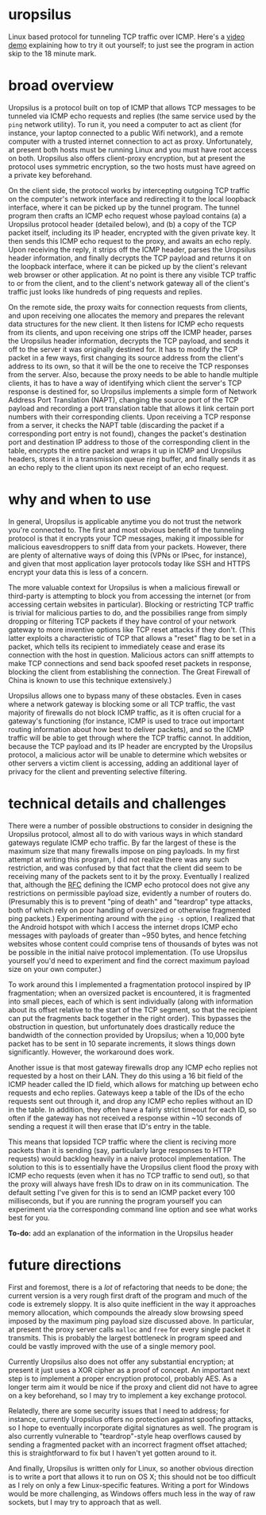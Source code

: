 # uropsilus
Linux based protocol for tunneling TCP traffic over ICMP. Here's a [video demo](https://www.youtube.com/watch?v=YHh-hFt5wLU) explaining how to try it out yourself; to just see the program in action skip to the 18 minute mark.


# broad overview
Uropsilus is a protocol built on top of ICMP that allows TCP messages to be tunneled via ICMP echo requests and replies (the same service used by the `ping` network utility). To run it, you need a computer to act as client (for instance, your laptop connected to a public Wifi network), and a remote computer with a trusted internet connection to act as proxy. Unfortunately, at present both hosts must be running Linux and you must have root access on both. Uropsilus also offers client-proxy encryption, but at present the protocol uses symmetric encryption, so the two hosts must have agreed on a private key beforehand.

On the client side, the protocol works by intercepting outgoing TCP traffic on the computer's network interface and redirecting it to the local loopback interface, where it can be picked up by the tunnel program. The tunnel program then crafts an ICMP echo request whose payload contains (a) a Uropsilus protocol header (detailed below), and (b) a copy of the TCP packet itself, including its IP header, encrypted with the given private key. It then sends this ICMP echo request to the proxy, and awaits an echo reply. Upon receiving the reply, it strips off the ICMP header, parses the Uropsilus header information, and finally decrypts the TCP payload and returns it on the loopback interface, where it can be picked up by the client's relevant web browser or other application. At no point is there any visible TCP traffic to or from the client, and to the client's network gateway all of the client's traffic just looks like hundreds of ping requests and replies.

On the remote side, the proxy waits for connection requests from clients, and upon receiving one allocates the memory and prepares the relevant data structures for the new client. It then listens for ICMP echo requests from its clients, and upon receiving one strips off the ICMP header, parses the Uropsilus header information, decrypts the TCP payload, and sends it off to the server it was originally destined for. It has to modify the TCP packet in a few ways, first changing its source address from the client's address to its own, so that it will be the one to receive the TCP responses from the server. Also, because the proxy needs to be able to handle multiple clients, it has to have a way of identifying which client the server's TCP response is destined for, so Uropsilus implements a simple form of Network Address Port Translation (NAPT), changing the source port of the TCP payload and recording a port translation table that allows it link certain port numbers with their corresponding clients. Upon receiving a TCP response from a server, it checks the NAPT table (discarding the packet if a corresponding port entry is not found), changes the packet's destination port and destination IP address to those of the corresponding client in the table, encrypts the entire packet and wraps it up in ICMP and Uropsilus headers, stores it in a transmission queue ring buffer, and finally sends it as an echo reply to the client upon its next receipt of an echo request.


# why and when to use
In general, Uropsilus is applicable anytime you do not trust the network you're connected to. The first and most obvious benefit of the tunneling protocol is that it encrypts your TCP messages, making it impossible for malicious eavesdroppers to sniff data from your packets. However, there are plenty of alternative ways of doing this (VPNs or IPsec, for instance), and given that most application layer protocols today like SSH and HTTPS encrypt your data this is less of a concern.

The more valuable context for Uropsilus is when a malicious firewall or third-party is attempting to block you from accessing the internet (or from accessing certain websites in particular). Blocking or restricting TCP traffic is trivial for malicious parties to do, and the possibilies range from simply dropping or filtering TCP packets if they have control of your network gateway to more inventive options like TCP reset attacks if they don't. (This latter exploits a characteristic of TCP that allows a "reset" flag to be set in a packet, which tells its recipient to immediately cease and erase its connection with the host in question. Malicious actors can sniff attempts to make TCP connections and send back spoofed reset packets in response, blocking the client from establishing the connection. The Great Firewall of China is known to use this technique extensively.)

Uropsilus allows one to bypass many of these obstacles. Even in cases where a network gateway is blocking some or all TCP traffic, the vast majority of firewalls do not block ICMP traffic, as it is often crucial for a gateway's functioning (for instance, ICMP is used to trace out important routing information about how best to deliver packets), and so the ICMP traffic will be able to get through where the TCP traffic cannot. In addition, because the TCP payload and its IP header are encrypted by the Uropsilus protocol, a malicious actor will be unable to determine which websites or other servers a victim client is accessing, adding an additional layer of privacy for the client and preventing selective filtering.


# technical details and challenges
There were a number of possible obstructions to consider in designing the Uropsilus protocol, almost all to do with various ways in which standard gateways regulate ICMP echo traffic. By far the largest of these is the maximum size that many firewalls impose on ping payloads. In my first attempt at writing this program, I did not realize there was any such restriction, and was confused by that fact that the client did seem to be receiving many of the packets sent to it by the proxy. Eventually I realized that, although the [RFC](https://tools.ietf.org/html/rfc792) defining the ICMP echo protocol does not give any restrictions on permissible payload size, evidently a number of routers do. (Presumably this is to prevent "ping of death" and "teardrop" type attacks, both of which rely on poor handling of oversized or otherwise fragmented ping packets.) Experimenting around with the `ping -s` option, I realized that the Android hotspot with which I access the internet drops ICMP echo messages with payloads of greater than ~950 bytes, and hence fetching websites whose content could comprise tens of thousands of bytes was not be possible in the initial naive protocol implementation. (To use Uropsilus yourself you'd need to experiment and find the correct maximum payload size on your own computer.)

To work around this I implemented a fragmentation protocol inspired by IP fragmentation; when an oversized packet is encountered, it is fragmented into small pieces, each of which is sent individually (along with information about its offset relative to the start of the TCP segment, so that the recipient can put the fragments back together in the right order). This bypasses the obstruction in question, but unfortunately does drastically reduce the bandwidth of the connection provided by Uropsilus; when a 10,000 byte packet has to be sent in 10 separate increments, it slows things down significantly. However, the workaround does work.

Another issue is that most gateway firewalls drop any ICMP echo replies not requested by a host on their LAN. They do this using a 16 bit field of the ICMP header called the ID field, which allows for matching up between echo requests and echo replies. Gateways keep a table of the IDs of the echo requests sent out through it, and drop any ICMP echo replies without an ID in the table. In addition, they often have a fairly strict timeout for each ID, so often if the gateway has not received a response within ~10 seconds of sending a request it will then erase that ID's entry in the table.

This means that lopsided TCP traffic where the client is reciving more packets than it is sending (say, particularly large responses to HTTP requests) would backlog heavily in a naive protocol implementation. The solution to this is to essentially have the Uropsilus client flood the proxy with ICMP echo requests (even when it has no TCP traffic to send out), so that the proxy will always have fresh IDs to draw on in its communication. The default setting I've given for this is to send an ICMP packet every 100 milliseconds, but if you are running the program yourself you can experiment via the corresponding command line option and see what works best for you.

**To-do:** add an explanation of the information in the Uropsilus header


# future directions
First and foremost, there is a *lot* of refactoring that needs to be done; the current version is a very rough first draft of the program and much of the code is extremely sloppy. It is also quite inefficient in the way it approaches memory allocation, which compounds the already slow browsing speed imposed by the maximum ping payload size discussed above. In particular, at present the proxy server calls `malloc` and `free` for every single packet it transmits. This is probably the largest bottleneck in program speed and could be vastly improved with the use of a single memory pool.

Currently Uropsilus also does not offer any substantial encryption; at present it just uses a XOR cipher as a proof of concept. An important next step is to implement a proper encryption protocol, probably AES. As a longer term aim it would be nice if the proxy and client did not have to agree on a key beforehand, so I may try to implement a key exchange protocol.

Relatedly, there are some security issues that I need to address; for instance, currently Uropsilus offers no protection against spoofing attacks, so I hope to eventually incorporate digital signatures as well. The program is also currently vulnerable to "teardrop"-style heap overflows caused by sending a fragmented packet with an incorrect fragment offset attached; this is straightforward to fix but I haven't yet gotten around to it.

And finally, Uropsilus is written only for Linux, so another obvious direction is to write a port that allows it to run on OS X; this should not be too difficult as I rely on only a few Linux-specific features. Writing a port for Windows would be more challenging, as Windows offers much less in the way of raw sockets, but I may try to approach that as well.
